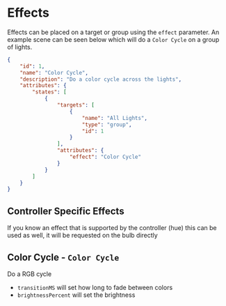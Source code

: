 # Effects
Effects can be placed on a target or group using the `effect` parameter. An example scene can be seen below which will do a `Color Cycle` on a group of lights.
```json
{
    "id": 1,
    "name": "Color Cycle",
    "description": "Do a color cycle across the lights",
    "attributes": {
        "states": [
            {
                "targets": [
                    {
                        "name": "All Lights",
                        "type": "group",
                        "id": 1
                    }
                ],
                "attributes": {
                    "effect": "Color Cycle"
                }
            }
        ]
    }
}
```
## Controller Specific Effects
If you know an effect that is supported by the controller (hue) this can be used as well, it will be requested on the bulb directly

## Color Cycle - `Color Cycle`
Do a RGB cycle
- `transitionMS` will set how long to fade between colors
- `brightnessPercent` will set the brightness